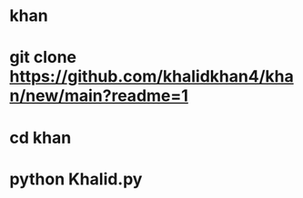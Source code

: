 # khan
# git clone https://github.com/khalidkhan4/khan/new/main?readme=1
# cd khan
# python Khalid.py

